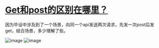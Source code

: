 # [Get和post的区别在哪里？](https://github.com/QiYongchuan/MyGitBlog/issues/51)

因为毕设中涉及到了一个场景，向同一个api发送两次请求，先发一次post后发get，结合场景，多少理解了些。

![image](https://github.com/QiYongchuan/MyGitBlog/assets/105039020/db612465-2690-4899-84b8-0f643f47e21c)
![image](https://github.com/QiYongchuan/MyGitBlog/assets/105039020/fa41829f-eebd-46e7-b7b6-fa8c540b58a5)

